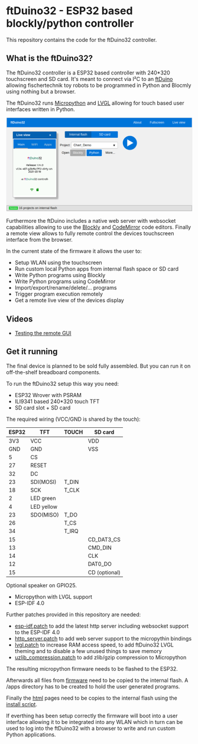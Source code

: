 # ftDuino32 - ESP32 based blockly/python controller

This repository contains the code for the ftDuino32 controller.

## What is the ftDuino32?

The ftDuino32 controller is a ESP32 based controller with 240*320
touchscreen and SD card. It's meant to connect via I²C to an
[ftDuino](http://ftduino.de) allowing fischertechnik toy robots to
be programmed in Python and Blocmly using nothing but a browser.

The ftDuino32 runs [Micropython](https://micropython.org/) and
[LVGL](https://lvgl.io/) allowing for touch based user interfaces
written in Python.

![ftDuino32](ftduino32_www.png)

Furthermore the ftDuino includes a native web server with websocket
capabilities allowing to use the
[Blockly](https://developers.google.com/blockly) and
[CodeMirror](https://codemirror.net/) code editors. Finally a remote
view allows to fully remote control the devices touchscreen interface
from the browser.

In the current state of the firmware it allows the user to:

- Setup WLAN using the touchscreen
- Run custom local Python apps from internal flash space or SD card
- Write Python programs using Blockly
- Write Python programs using CodeMirror
- Import/export/rename/delete/... programs
- Trigger program execution remotely
- Get a remote live view of the devices display

## Videos

- [Testing the remote GUI](https://www.youtube.com/watch?v=9zsAbTVxjMw)

## Get it running

The final device is planned to be sold fully assembled. But you can
run it on off-the-shelf breadboard components.

To run the ftDuino32 setup this way you need:

- ESP32 Wrover with PSRAM
- ILI9341 based 240*320 touch TFT
- SD card slot + SD card

The required wiring (VCC/GND is shared by the touch):

| ESP32 | TFT | TOUCH | SD card |
|-------|---|---|---|
| 3V3 | VCC | | VDD |
| GND | GND | | VSS |
| 5 | CS | | |
| 27 | RESET | | |
| 32 | DC | | |
| 23 | SDI(MOSI) | T_DIN | |
| 18 | SCK | T_CLK| |
| 2 | LED green | | |
| 4 | LED yellow | | |
| 23 | SDO(MISO) | T_DO | |
| 26 | | T_CS | |
| 34 | | T_IRQ | |
| 15 | | | CD_DAT3_CS |
| 13 | | | CMD_DIN |
| 14 | | | CLK |
| 12 | | | DAT0_DO |
| 15 | | | CD (optional) |

Optional speaker on GPIO25.

- Micropython with LVGL support
- ESP-IDF 4.0

Further patches provided in this repository are needed:

- [esp-idf.patch](patches/esp-idf.patch) to add the latest http server including websocket support to the ESP-IDF 4.0
- [http_server.patch](patches/http_server.patch) to add web server support to the micropythin bindings
- [lvgl.patch](patches/lvgl.patch) to increase RAM access speed, to add ftDuino32 LVGL theming and to disable a few unused things to save memory
- [uzlib_compression.patch](patches/uzlib_compression.patch) to add zlib/gzip compression to Micropython

The resulting micropython firmware needs to be flashed to the ESP32.

Afterwards all files from [firmware](firmware/) need to be copied to
the internal flash. A /apps directory has to be created to hold the user
generated programs.

Finally the [html](html/) pages need to be copies to the internal flash
using the [install script](html/install.sh).

If everthing has been setup correctly the firmware will boot into a
user interface allowing it to be integrated into any WLAN which in turn
can be used to log into the ftDuino32 with a browser to write and run
custom Python applications.
